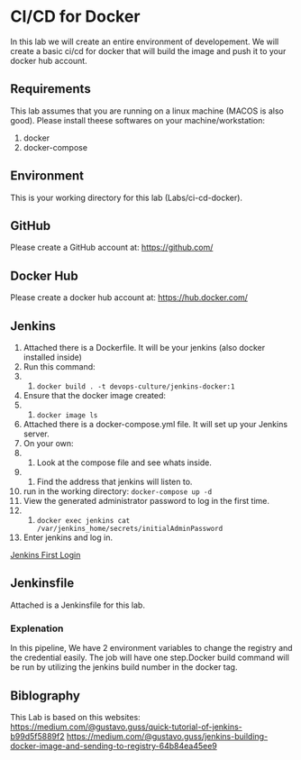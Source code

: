 # CI/CD for Docker
In this lab we will create an entire environment of developement.
We will create a basic ci/cd for docker that will build the image and push it to your docker hub account.

## Requirements
This lab assumes that you are running on a linux machine (MACOS is also good).
Please install theese softwares on your machine/workstation:
1. docker 
1. docker-compose

## Environment
This is your working directory for this lab (Labs/ci-cd-docker).

## GitHub
Please create a GitHub account at: https://github.com/

## Docker Hub
Please create a docker hub account at: https://hub.docker.com/

## Jenkins
1. Attached there is a Dockerfile. It will be your jenkins (also docker installed inside)
1. Run this command:
1. 1. `docker build . -t devops-culture/jenkins-docker:1`
1. Ensure that the docker image created:
1. 1. `docker image ls`
1. Attached there is a docker-compose.yml file. It will set up your Jenkins server.
1. On your own:
1. 1. Look at the compose file and see whats inside.
1. 1. Find the address that jenkins will listen to.
1. run in the working directory: `docker-compose up -d`
1. View the generated administrator password to log in the first time.
1. 1. `docker exec jenkins cat /var/jenkins_home/secrets/initialAdminPassword`
1. Enter jenkins and log in.

[Jenkins First Login](pictures/jenkins-first-login.png)

## Jenkinsfile
Attached is a Jenkinsfile for this lab.

### Explenation
In this pipeline, We have 2 environment variables to change the registry and the credential easily.
The job will have one step.Docker build command will be run by utilizing the jenkins build number in the docker tag.

## Biblography
This Lab is based on this websites:
https://medium.com/@gustavo.guss/quick-tutorial-of-jenkins-b99d5f5889f2
https://medium.com/@gustavo.guss/jenkins-building-docker-image-and-sending-to-registry-64b84ea45ee9